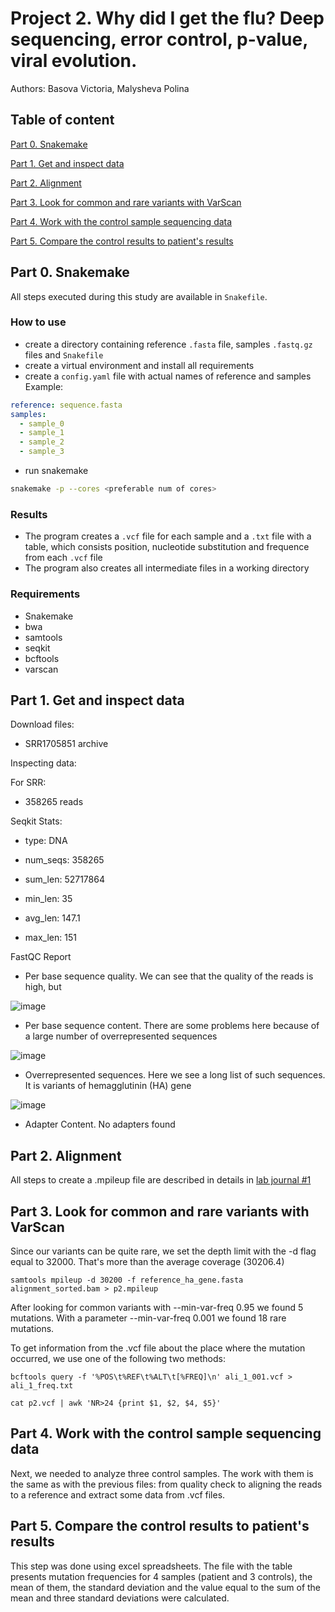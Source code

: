# Project 2. Why did I get the flu? Deep sequencing, error control, p-value, viral evolution.

Authors: Basova Victoria, Malysheva Polina 

## Table of content

[Part 0. Snakemake](#part-0-snakemake)

[Part 1. Get and inspect data](#part-1-get-and-inspect-data)

[Part 2. Alignment](#part-2-alignment)

[Part 3. Look for common and rare variants with VarScan](#part-3-look-for-common-and-rare-variants-with-varscan)

[Part 4. Work with the control sample sequencing data](#part-4-work-with-the-control-sample-sequencing-data)

[Part 5. Compare the control results to patient's results](#part-5-compare-the-control-results-to-patients-results)

## Part 0. Snakemake
All steps executed during this study are available in `Snakefile`.

### How to use

- create a directory containing reference `.fasta` file, samples `.fastq.gz` files and `Snakefile`
- create a virtual environment and install all requirements
- create a `config.yaml` file with actual names of reference and samples
Example:
```yaml
reference: sequence.fasta
samples:
  - sample_0
  - sample_1
  - sample_2
  - sample_3
```
- run snakemake 
```bash
snakemake -p --cores <preferable num of cores>
```

### Results
- The program creates a `.vcf` file for each sample and a `.txt` file with a table, which consists position, nucleotide substitution and frequence from each `.vcf` file
- The program also creates all intermediate files in a working directory

### Requirements
- Snakemake
- bwa
- samtools
- seqkit
- bcftools
- varscan

## Part 1. Get and inspect data

Download files:

-  SRR1705851 archive 

Inspecting data:

For SRR:

- 358265 reads

Seqkit Stats:

- type: DNA

- num_seqs: 358265

- sum_len: 52717864

- min_len: 35

- avg_len: 147.1

- max_len: 151

FastQC Report

- Per base sequence quality. We can see that the quality of the reads is high, but

![image](https://github.com/user-attachments/assets/0a686443-04bc-4436-bbfc-3ed0bdb0f92f)

- Per base sequence content. There are some problems here because of a large number of overrepresented sequences

![image](https://github.com/user-attachments/assets/8e5f52cf-ed66-4d75-ac97-8e1ed753dea5)

- Overrepresented sequences. Here we see a long list of such sequences. It is variants of hemagglutinin (HA) gene

![image](https://github.com/user-attachments/assets/bab31fcc-1ae4-4d0c-8e9c-ce62925e749d)

- Adapter Content. No adapters found

## Part 2. Alignment

All steps to create a .mpileup file are described in details in [lab journal #1](https://github.com/opalinn/bioniformatics_workshop/blob/main/practice_1/lab_journal_practice_1.md)

## Part 3. Look for common and rare variants with VarScan

Since our variants can be quite rare, we set the depth limit with the -d flag equal to 32000. That's more than the average coverage (30206.4)

```
samtools mpileup -d 30200 -f reference_ha_gene.fasta alignment_sorted.bam > p2.mpileup
```

After looking for common variants with --min-var-freq 0.95 we found 5 mutations. With a parameter --min-var-freq 0.001 we found 18 rare mutations. 

To get information from the .vcf file about the place where the mutation occurred, we use one of the following two methods: 

```
bcftools query -f '%POS\t%REF\t%ALT\t[%FREQ]\n' ali_1_001.vcf > ali_1_freq.txt
```
```
cat p2.vcf | awk 'NR>24 {print $1, $2, $4, $5}'
```

## Part 4. Work with the control sample sequencing data

Next, we needed to analyze three control samples. The work with them is the same as with the previous files: from quality check to aligning the reads to a reference and extract some data from .vcf files.

## Part 5. Compare the control results to patient's results

This step was done using excel spreadsheets. The file with the table presents mutation frequencies for 4 samples (patient and 3 controls), the mean of them, the standard deviation and the value equal to the sum of the mean and three standard deviations were calculated. 







